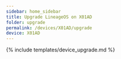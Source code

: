 ```yaml
---
sidebar: home_sidebar
title: Upgrade LineageOS on X01AD
folder: upgrade
permalink: /devices/X01AD/upgrade
device: X01AD
---
```

{% include templates/device_upgrade.md %}
